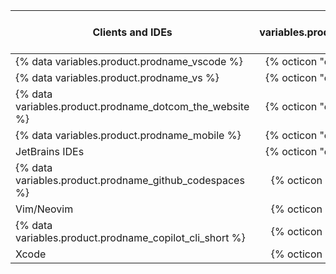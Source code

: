 | Clients and IDEs                                         | {% data variables.product.prodname_copilot_extensions %} support |
|----------------------------------------------------------|:----------------------------------------------------------------:|
| {% data variables.product.prodname_vscode %}             |           {% octicon "check" aria-label="Supported" %}           |
| {% data variables.product.prodname_vs %}                 |           {% octicon "check" aria-label="Supported" %}           |
| {% data variables.product.prodname_dotcom_the_website %} |           {% octicon "check" aria-label="Supported" %}           |
| {% data variables.product.prodname_mobile %}             |           {% octicon "check" aria-label="Supported" %}           |
| JetBrains IDEs                                           |           {% octicon "check" aria-label="Supported" %}           |
| {% data variables.product.prodname_github_codespaces %}  |            {% octicon "x" aria-label="Unsupported" %}            |
| Vim/Neovim                                               |            {% octicon "x" aria-label="Unsupported" %}            |
| {% data variables.product.prodname_copilot_cli_short %}  |            {% octicon "x" aria-label="Unsupported" %}            |
| Xcode                                                    |            {% octicon "x" aria-label="Unsupported" %}            |
